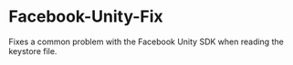 Facebook-Unity-Fix
==================

Fixes a common problem with the Facebook Unity SDK when reading the keystore file.
